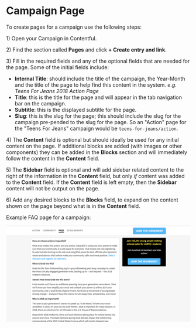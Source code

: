 # Campaign Page

To create pages for a campaign use the following steps:

1\) Open your Campaign in Contentful.

2\) Find the section called **Pages** and click **+ Create entry and link**.

3\) Fill in the required fields and any of the optional fields that are needed for the page. Some of the initial fields include:

* **Internal Title**: should include the title of the campaign, the Year-Month and the title of the page to help find this content in the system. _e.g. Teens For Jeans 2018 Action Page_
* **Title**: this is the title for the page and will appear in the tab navigation bar on the campaign.
* **Subtitle**: this is the displayed subtitle for the page.
* **Slug**: this is the slug for the page; this should include the slug for the campaign pre-pended to the slug for the page. So an "Action" page for the "Teens For Jeans" campaign would be `teens-for-jeans/action`.

4\) The **Content** field is optional but should ideally be used for any initial content on the page. If additional blocks are added (with images or other components) they can be added in the **Blocks** section and will immediately follow the content in the **Content** field.

5\) The **Sidebar** field is optional and will add sidebar related content to the right of the information in the **Content** field, but only _if_ content was added to the **Content** field. If the **Content** field is left empty, then the **Sidebar** content will not be output on the page.

6\) Add any desired blocks to the **Blocks** field, to expand on the content shown on the page beyond what is in the **Content** field.

Example FAQ page for a campaign:

![CampaignPage](../../.gitbook/assets/campaign-page.png)
